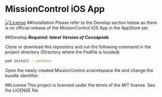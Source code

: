 # MissionControl iOS App
[![License](https://img.shields.io/badge/license-MIT-brightgreen.svg?style=flat)](https://github.com/team-items/MissionControl-iOS/blob/master/License)
##Installation
Please refer to the Develop section below as there is no official release of the MissionControl iOS App in the AppStore yet.

##Develop
___Required: latest Version of Cocoapods___

Clone or download this repository and run the following command in the project-directory (Directory where the Podfile is located)

```bash
pod install --verbose
```

Open the newly created MissionControl.xcworkspace file and change the bundle identifier.

##License
This project is licensed under the terms of the MIT license. See the LICENSE file.
